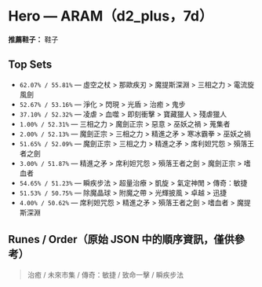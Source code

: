 # Hero — ARAM（d2_plus，7d）

**推薦鞋子：** 鞋子

## Top Sets
- `62.07% / 55.81%`  —  虛空之杖 > 那歐疾刃 > 魔提斯深淵 > 三相之力 > 電流旋風劍
- `52.67% / 53.16%`  —  淨化 > 閃現 > 光盾 > 治癒 > 鬼步
- `37.10% / 52.32%`  —  凌虐 > 血噬 > 即刻衝擊 > 寶藏獵人 > 殘虐獵人
- `1.00% / 52.31%`  —  三相之力 > 魔劍正宗 > 惡意 > 巫妖之禍 > 蒐集者
- `2.00% / 52.13%`  —  魔劍正宗 > 三相之力 > 精進之矛 > 寒冰霸拳 > 巫妖之禍
- `51.65% / 52.09%`  —  魔劍正宗 > 三相之力 > 精進之矛 > 席利妲咒怨 > 殞落王者之劍
- `3.00% / 51.87%`  —  精進之矛 > 席利妲咒怨 > 殞落王者之劍 > 魔劍正宗 > 嗜血者
- `54.65% / 51.23%`  —  瞬疾步法 > 超量治療 > 凱旋 > 氣定神閒 > 傳奇：敏捷
- `51.53% / 50.75%`  —  除魔晶球 > 附魔之帶 > 光輝披風 > 卓越 > 迅捷
- `4.00% / 50.62%`  —  席利妲咒怨 > 精進之矛 > 殞落王者之劍 > 嗜血者 > 魔提斯深淵

## Runes / Order（原始 JSON 中的順序資訊，僅供參考）
 > 治癒 / 未來市集 / 傳奇：敏捷 / 致命一擊 / 瞬疾步法
